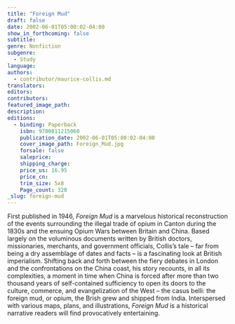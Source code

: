 ```yaml
---
title: "Foreign Mud"
draft: false
date: 2002-06-01T05:00:02-04:00
show_in_forthcoming: false
subtitle:
genre: Nonfiction
subgenre:
  - Study
language:
authors:
  - contributor/maurice-collis.md
translators:
editors:
contributors:
featured_image_path:
description:
editions:
  - binding: Paperback
    isbn: 9780811215060
    publication_date: 2002-06-01T05:00:02-04:00
    cover_image_path: Foreign_Mud.jpg
    forsale: false
    saleprice:
    shipping_charge:
    price_us: 16.95
    price_cn:
    trim_size: 5x8
    Page_count: 320
_slug: foreign-mud
---
```


First published in 1946, _Foreign Mud_ is a marvelous historical reconstruction of the events surrounding the illegal trade of opium in Canton during the 1830s and the ensuing Opium Wars between Britain and China. Based largely on the voluminous documents written by British doctors, missionaries, merchants, and government officials, Collis’s tale – far from being a dry assemblage of dates and facts – is a fascinating look at British imperialism. Shifting back and forth between the fiery debates in London and the confrontations on the China coast, his story recounts, in all its complexities, a moment in time when China is forced after more than two thousand years of self-contained sufficiency to open its doors to the culture, commerce, and evangelization of the West – the casus belli: the foreign mud, or opium, the Brish grew and shipped from India. Interspersed with various maps, plans, and illustrations, _Foreign Mud_ is a historical narrative readers will find provocatively entertaining.

